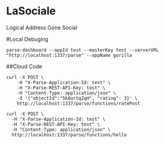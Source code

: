 # LaSociale
Logical Address Gone Social

#Local Debuging
```
parse-dashboard --appId test --masterKey test --serverURL "http://localhost:1337/parse" --appName gorilla
```
##Cloud Code
```
curl -X POST \
	-H "X-Parse-Application-Id: test" \
	-H "X-Parse-REST-API-Key: test" \
	-H "Content-Type: application/json" \
	-d '{"objectId":"5k8ortqZqH", "rating": 3}' \
	http://localhost:1337/parse/functions/ratePost
```
```
curl -X POST \
  -H "X-Parse-Application-Id: test" \
  -H "X-Parse-REST-API-Key: test" \
  -H "Content-Type: application/json" \
  http://localhost:1337/parse/functions/hello
```